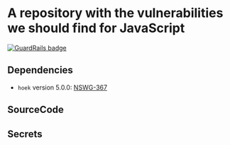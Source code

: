 # A repository with the vulnerabilities we should find for JavaScript

[![GuardRails badge](https://badges.staging.guardrails.io/fictional-tribble/test-js.svg)](https://www.guardrails.io/)

## Dependencies

- `hoek` version 5.0.0: [NSWG-367](https://github.com/nodejs/security-wg/blob/a3425e433e4b8e7c99c0d3244491b215b2554f55/vuln/npm/367.json)

## SourceCode


## Secrets
